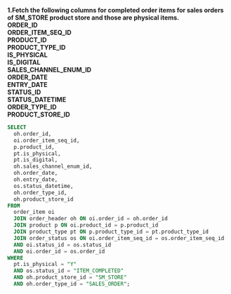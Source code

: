 **1.Fetch the following columns for completed order items for sales orders of SM_STORE product store and those are physical items.<br>
ORDER_ID<br>
ORDER_ITEM_SEQ_ID<br>
PRODUCT_ID<br>
PRODUCT_TYPE_ID<br>
IS_PHYSICAL<br>
IS_DIGITAL<br>
SALES_CHANNEL_ENUM_ID<br>
ORDER_DATE<br>
ENTRY_DATE<br>
STATUS_ID<br>
STATUS_DATETIME<br>
ORDER_TYPE_ID<br>
PRODUCT_STORE_ID** 

```sql
SELECT 
  oh.order_id, 
  oi.order_item_seq_id, 
  p.product_id, 
  pt.is_physical, 
  pt.is_digital, 
  oh.sales_channel_enum_id, 
  oh.order_date, 
  oh.entry_date, 
  os.status_datetime, 
  oh.order_type_id, 
  oh.product_store_id 
FROM 
  order_item oi 
  JOIN order_header oh ON oi.order_id = oh.order_id 
  JOIN product p ON oi.product_id = p.product_id 
  JOIN product_type pt ON p.product_type_id = pt.product_type_id 
  JOIN order_status os ON oi.order_item_seq_id = os.order_item_seq_id 
  AND oi.status_id = os.status_id 
  AND oi.order_id = os.order_id 
WHERE 
  pt.is_physical = "Y" 
  AND os.status_id = "ITEM_COMPLETED" 
  AND oh.product_store_id = "SM_STORE" 
  AND oh.order_type_id = "SALES_ORDER";

```
